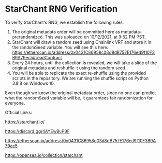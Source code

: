 # StarChant RNG Verification

To verify StarChant's RNG, we establish the following rules:

1. The original metadata order will be committed here as metadata-prerandomized. This was uploaded on 10/12/2021, at 9:52 PM PST.
2. StarChant will draw a random seed using Chainlink VRF and store it in the randomSeed variable. You will see this here: https://etherscan.io/address/0x0431C86958c03d8dB757E176ed9f10F3B9A79ec5#readContract
3. Every 24 hours, until the collection is revealed, we will take a slice of the original metadata and reshuffle it using the random seed.
4. You will be able to replicate the exact re-shuffle using the provided scripts in the repository. We are running the shuffle script on Python 3.8.8 on Windows 10.


Even though we know the original metadata order, since no one can predict what the randomSeed variable will be, it guarantees fair randomization for everyone.

Official Links:

https://starchant.io/

https://discord.gg/4AYEwBuP8F

https://etherscan.io/address/0x0431C86958c03d8dB757E176ed9f10F3B9A79ec5

https://opensea.io/collection/starchant
